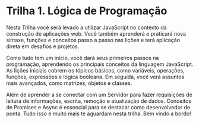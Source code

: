# Trilha 1. Lógica de Programação

Nesta Trilha você será levado a utilizar JavaScript no contexto da construção de aplicações web. Você também aprenderá e praticará nova sintaxe, funções e conceitos passo a passo nas lições e terá aplicação direta em desafios e projetos.

Como tudo tem um início, você dará seus primeiros passos na programação, aprendendo os principais conceitos da linguagem JavaScript. As lições iniciais cobrem os tópicos básicos, como variáveis, operações, funções, expressões e lógica booleana. Em seguida, você verá assuntos mais avançados, como matrizes, objetos e classes.

Além de aprender a se conectar com um Servidor para fazer requisições de leitura de informações, escrita, remoção e atualização de dados. Conceitos de Promises e Async é essencial para se destacar como desenvolvedor de ponta. Tudo isso e muito mais te aguardam nesta trilha. Bem vindo a bordo!
